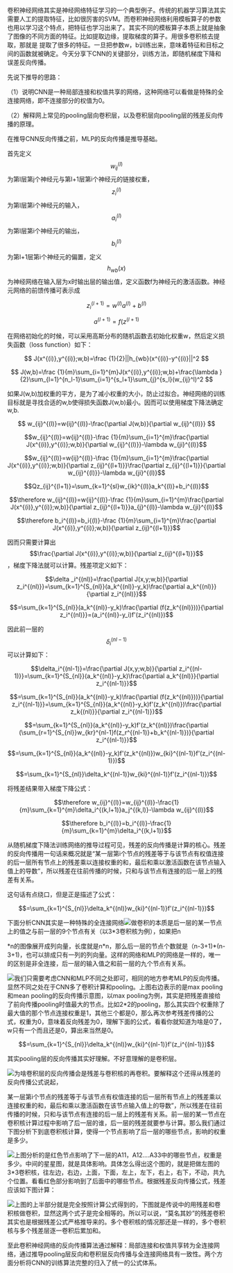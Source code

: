 卷积神经网络其实是神经网络特征学习的一个典型例子。传统的机器学习算法其实需要人工的提取特征，比如很厉害的SVM。而卷积神经网络利用模板算子的参数也用以学习这个特点，把特征也学习出来了。其实不同的模板算子本质上就是抽象了图像的不同方面的特征。比如提取边缘，提取梯度的算子。用很多卷积核去提取，那就是 提取了很多的特征。一旦把参数w，b训练出来，意味着特征和目标之间的函数就被确定。今天分享下CNN的关键部分，训练方法，即随机梯度下降和误差反向传播。

先说下推导的思路：

（1）说明CNN是一种局部连接和权值共享的网络，这种网络可以看做是特殊的全连接网络，即不连接部分的权值为0。

（2）解释网上常见的pooling层向卷积层，以及卷积层向pooling层的残差反向传播的原理。

在推导CNN反向传播之前，MLP的反向传播是推导基础。

首先定义$$w_{ij}^{(l)}$$为第l层第j个神经元与第l+1层第i个神经元的链接权重，$$z_i^{(l)}$$为第l层第i个神经元的输入，$$a_i^{(l)}$$为第l层第i个神经元的输出，$$b_i^{(l)}$$为第l+1层第i个神经元的偏置，定义$$h_{wb}(x)$$为神经网络在输入层为x时输出层的输出值，定义函数f为神经元的激活函数。神经元网络的前馈传播可表示成


$$
z_i^{(l+1)}=w^{(l)}a^{(l)}+b^{(l)}
$$



$$
a^{(l+1)}=f(z^{(l+1)}
$$


在网络初始化的时候，可以采用高斯分布的随机函数去初始化权重w，然后定义损失函数（loss function）如下：


$$
J(x^{(i)},y^{(i)};w,b)=\frac {1}{2}||h_{wb}(x^{(i)}-y^{(i)}||^2
$$



$$
J(w,b)=\frac {1}{m}\sum_{i=1}^{m}J(x^{(i)},y^{(i)};w,b)+\frac{\lambda }{2}\sum_{l=1}^{n_l-1}\sum_{i=1}^{s_l+1}\sum_{j}^{s_l}(w_{ij}^l)^2
$$


如果J\(w,b\)加权重的平方，是为了减小权重的大小，防止过拟合。神经网络的训练目标就是寻找合适的w,b使得损失函数J\(w,b\)最小。因而可以使用梯度下降法确定w,b.


$$
w_{ij}^{(l)}=w{ij}^{(l)}-\frac{\partial J(w,b)}{\partial w_{ij}^{(l)}}
$$


$$w_{ij}^{(l)}=w{ij}^{(l)}-\frac {1}{m}\sum_{i=1}^{m}\frac{\partial J(x^{(i)},y^{(i)};w,b)}{\partial w_{ij}^{(l)}}-\lambda w_{ji}^{(l)}$$

$$w_{ij}^{(l)}=w{ij}^{(l)}-\frac {1}{m}\sum_{i=1}^{m}\frac{\partial J(x^{(i)},y^{(i)};w,b)}{\partial z_{ij}^{(l+1)}}\frac{\partial z_{ij}^{(l+1)}}{\partial w_{ij}^{(l)}}-\lambda w_{ji}^{(l)}$$

$$Qz_{ij}^{(l+1)}=\sum_{k=1}^{sl}w_{ik}^{(l)}a_k^{(l)}+b_i^{(l)}$$

$$\therefore w_{ij}^{(l)}=w{ij}^{(l)}-\frac {1}{m}\sum_{i=1}^{m}\frac{\partial J(x^{(i)},y^{(i)};w,b)}{\partial z_{ij}^{(l+1)}}a_{j}^{(l)}-\lambda w_{ji}^{(l)}$$

$$\therefore b_i^{(l)}=b_i{(l)}-\frac {1}{m}\sum_{i=1}^{m}\frac{\partial J(x^{(i)},y^{(i)};w,b)}{\partial z_{ij}^{(l+1)}}$$

因而只需要计算出$$\frac{\partial J(x^{(i)},y^{(i)};w,b)}{\partial z_{ij}^{(l+1)}}$$，梯度下降法就可以计算。残差项定义如下：

$$\delta _i^{(nl)}=\frac{\partial J(x,y;w,b)}{\partial z_i^{(nl)}}=\sum_{k=1}^{S_{nl}}(a_k^{(nl)}-y_k)\frac{\partial a_k^{(nl)}}{\partial z_i^{(nl)}}$$

$$=\sum_{k=1}^{S_{nl}}(a_k^{(nl)}-y_k)\frac{\partial (f(z_k^{(nl)}))}{\partial z_i^{(nl)}}=(a_i^{(nl)}-y_i)f'(z_i^{(nl)})$$

因此前一层的$$\delta_i^{(nl-1)}$$可以计算如下：

$$\delta_i^{(nl-1)}=\frac{\partial J(x,y;w,b)}{\partial z_i^{(nl-1)}}=\sum_{k=1}^{S_{nl}}(a_k^{(nl)}-y_k)\frac{\partial a_k^{(nl)}}{\partial z_i^{(nl-1)}}$$

$$=\sum_{k=1}^{S_{nl}}(a_k^{(nl)}-y_k)\frac{\partial (f(z_k^{(nl)}))}{\partial z_i^{(nl-1)}}=\sum_{k=1}^{S_{nl}}(a_k^{(nl)}-y_k)f'(z_k^{(nl)})\frac{\partial z_k{(nl)}}{\partial z_i^{(nl-1)}}$$

$$=\sum_{k=1}^{S_{nl}}(a_k^{(nl)}-y_k)f'(z_k^{(nl)})\frac{\partial (\sum_{r=1}^{S_{nl}}w_{kr}^{nl-1}f(z_r^{(nl-1)}+b_k^{(nl-1)})}{\partial z_i^{(nl-1)}}$$

$$=\sum_{k=1}^{S_{nl}}(a_k^{(nl)}-y_k)f'(z_k^{(nl)})w_{ki}^{(nl-1)}f'(z_i^{(nl-1)})$$

$$=\sum_{k=1}^{S_{nl}}\delta_k^{(nl-1)}w_{ki}^{(nl-1)}f'(z_i^{(nl-1)})$$

将残差结果带入梯度下降公式：

$$\therefore w_{ij}^{(l)}=w_{ij}^{(l)}-\frac{1}{m}\sum_{k=1}^{m}\delta_i^{(k,l+1)}a_j^{(k,l)}-\lambda w_{ij}^{(l)}$$

$$\therefore b_i^{(l)}=b_i^{(l)}-\frac{1}{m}\sum_{k=1}^{m}\delta_i^{(k,l+1)}$$



从随机梯度下降法训练网络的推导过程可见，残差的反向传播是计算的核心。残差的反向传播用一句话来概况就是“某一层第i个节点的残差等于与该节点有权值连接的后一层所有节点上的残差乘以连接权重的和，最后和乘以激活函数在该节点输入值上的导数”，所以残差在往前传播的时候，只和与该节点有连接的后一层上的残差有关系。

这句话有点绕口，但是正是描述了公式：

$$=\sum_{k=1}^{S_{nl}}\delta_k^{(nl)}w_{ki}^{(nl-1)}f'(z_i^{(nl-1)})$$

下面分析CNN其实是一种特殊的全连接网络![](/images/bp/0111.png)做卷积的本质是后一层的某一节点上的值之与前一层的9个节点有关（以3\*3卷积核为例），如果把n

\*n的图像展开成列向量，长度就是n\*n，那么后一层的节点个数就是（n-3+1\)\*\(n-3+1\)，也可以排成只有一列的列向量。这样的网络和MLP的网络是一样的，唯一的区别是非全连接，后一层的输入值之和前一层的九个节点有关系。

![](/images/bp/weqrqwrcqwerqwer.png)我们只需要考虑CNN和MLP不同之处即可，相同的地方参考MLP的反向传播。显然不同之处在于CNN多了卷积计算和pooling。上图右边表示的是max pooling和mean pooling的反向传播示意图，以max pooling为例，其实是把残差直接给了前向传播pooling时值最大的节点。比如2\*2的pooling，那么其实四个权重除了最大值的那个节点连接权重是1，其他三个都是0，那么再次参考残差传播的公式，权重为0，意味着反向残差为0，理解下面的公式，看看你就知道为啥是0了，w只有一个而且还是0，算出来当然是0。

$$=\sum_{k=1}^{S_{nl}}\delta_k^{(nl)}w_{ki}^{(nl-1)}f'(z_i^{(nl-1)})$$

其实pooling层的反向传播其实好理解。不好意理解的是卷积层。

![](/images/bp/qwerqwreqerqer.png)为啥卷积层的反向传播会是残差与卷积核的再卷积。要解释这个还得从残差的反向传播公式说起，

某一层第i个节点的残差等于与该节点有权值连接的后一层所有节点上的残差乘以连接权重的和，最后和乘以激活函数在该节点输入值上的导数”，所以残差在往前传播的时候，只和与该节点有连接的后一层上的残差有关系。前一层的某一节点在卷积核计算过程中影响了后一层的谁，后一层的残差就要参与计算。那么我们通过下图分析下到底卷积核计算，使得一个节点影响了后一层的哪些节点，影响的权重是多少。

![](/images/bp/qewrqwreqrwerqwer.png)上图分析的是红色节点影响了下一层的A11，A12....A33中的哪些节点，权重是多少。中间的星星图，就是具体影响。具体怎么得出这个图的，就是把做左图的3\*3卷积核，往左边，右边，上面，下面，左上，左下，右上，右下，不动，共九个位置。看看红色部分影响到了后面中的哪些节点。根据残差反向传播公式，残差应该如下图计算：

![](/images/bp/weqrqwrcqqwerqwrcwerqwer.png)上图的上半部分就是完全按照计算公式得到的，下图就是传说中的用残差和卷积核做卷积，显然这两个式子是完全相等的。所以可以说，“莫名其妙”的残差卷积其实也是根据残差公式严格推导来的。多个卷积核的情况那还是一样的，多个卷积核与多个残差层逐一卷积后累加和。

至此卷积神经网络的反向传播算法通过解释：局部连接和权值共享转为全连接网络，通过推导pooling层反向和卷积层反向传播与全连接网络具有一致性。两个方面分析将CNN的训练算法完整的归入了统一的公式体系。

